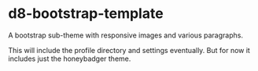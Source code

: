 # d8-bootstrap-template
A bootstrap sub-theme with responsive images and various paragraphs.

This will include the profile directory and settings eventually.  But for now it includes just the honeybadger theme.
